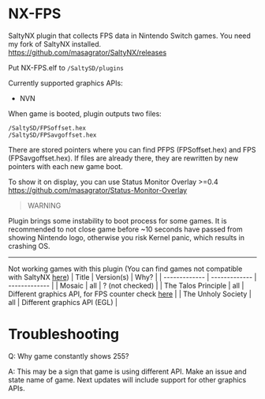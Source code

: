 # NX-FPS

SaltyNX plugin that collects FPS data in Nintendo Switch games. You need my fork of SaltyNX installed.
https://github.com/masagrator/SaltyNX/releases

Put NX-FPS.elf to `/SaltySD/plugins`

Currently supported graphics APIs:
- NVN

When game is booted, plugin outputs two files:
```
/SaltySD/FPSoffset.hex
/SaltySD/FPSavgoffset.hex
```

There are stored pointers where you can find PFPS (FPSoffset.hex) and FPS (FPSavgoffset.hex).
If files are already there, they are rewritten by new pointers with each new game boot.

To show it on display, you can use Status Monitor Overlay >=0.4
https://github.com/masagrator/Status-Monitor-Overlay

>WARNING

Plugin brings some instability to boot process for some games. It is recommended to not close game before ~10 seconds have passed from showing Nintendo logo, otherwise you risk Kernel panic, which results in crashing OS.

---

Not working games with this plugin (You can find games not compatible with SaltyNX [here](https://github.com/masagrator/SaltyNX/blob/master/README.md))
| Title | Version(s) | Why? |
| ------------- | ------------- | ------------- |
| Mosaic | all | ? (not checked) |
| The Talos Principle | all | Different graphics API, for FPS counter check [here](https://gbatemp.net/threads/the-talos-principle-graphics-settings.555045/) |
| The Unholy Society | all | Different graphics API (EGL) |

# Troubleshooting
Q: Why game constantly shows 255?

A: This may be a sign that game is using different API. Make an issue and state name of game. Next updates will include support for other graphics APIs.
